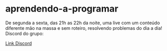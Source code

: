# aprendendo-a-programar

De segunda a sexta, das 21h as 22h da noite, uma live com um conteúdo diferente mão na massa e sem roteiro, resolvendo problemas do dia a dia!
Discord do grupo: 

<a href="https://discord.gg/WQ7BURnDCJ`"> Link Discord </a>
